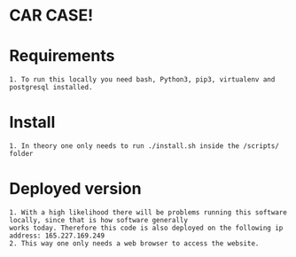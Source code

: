 # CAR CASE!

# Requirements
    1. To run this locally you need bash, Python3, pip3, virtualenv and postgresql installed. 

# Install
    1. In theory one only needs to run ./install.sh inside the /scripts/ folder

# Deployed version
    1. With a high likelihood there will be problems running this software locally, since that is how software generally
    works today. Therefore this code is also deployed on the following ip address: 165.227.169.249
    2. This way one only needs a web browser to access the website.

